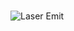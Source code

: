 #

![Laser Emit](https://user-images.githubusercontent.com/108047890/224464354-b99705bc-1d49-4756-9b2c-a650455e8b99.png)
